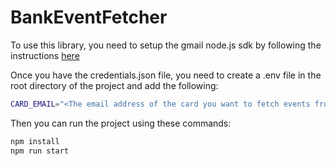 # BankEventFetcher

To use this library, you need to setup the gmail node.js sdk by following the instructions [here](https://developers.google.com/gmail/api/quickstart/nodejs)

Once you have the credentials.json file, you need to create a .env file in the root directory of the project and add the following:
```bash
CARD_EMAIL="<The email address of the card you want to fetch events from>"
```

Then you can run the project using these commands:
```bash
npm install
npm run start
```